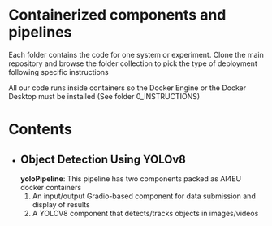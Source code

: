 # Containerized components and pipelines


 Each folder contains the code for one system or experiment. Clone the main repository and browse the folder collection to pick the type of deployment following specific instructions


All our code runs inside containers so the Docker Engine or the Docker Desktop must be installed (See folder 0_INSTRUCTIONS)


# Contents 

* ## Object Detection Using YOLOv8  
   **yoloPipeline**: This pipeline has two  components packed as AI4EU docker containers
   1. An input/output Gradio-based component for data submission and display of results
   2. A YOLOV8 component that detects/tracks objects in images/videos
  
